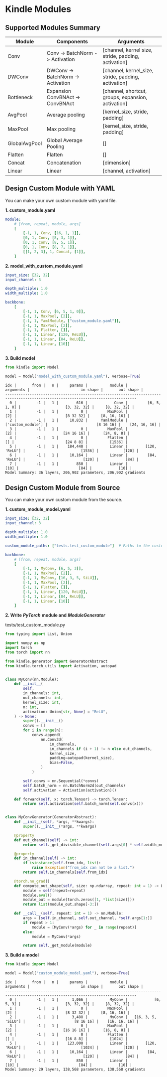 # Kindle Modules
## Supported Modules Summary

|Module|Components|Arguments|
|-|-|-|
|Conv|Conv -> BatchNorm -> Activation|[channel, kernel size, stride, padding, activation]|
|DWConv|DWConv -> BatchNorm -> Activation|[channel, kernel_size, stride, padding, activation]|
|Bottleneck|Expansion ConvBNAct -> ConvBNAct|[channel, shortcut, groups, expansion, activation]
|AvgPool|Average pooling|[kernel_size, stride, padding]|
|MaxPool|Max pooling|[kernel_size, stride, padding]|
|GlobalAvgPool|Global Average Pooling|[]|
|Flatten|Flatten|[]|
|Concat|Concatenation|[dimension]|
|Linear|Linear|[channel, activation]|

## Design Custom Module with YAML
You can make your own custom module with yaml file.

**1. custom_module.yaml**
``` yaml
module:
    # [from, repeat, module, args]
    [
        [-1, 1, Conv, [16, 1, 1]],
        [0, 1, Conv, [8, 3, 1]],
        [0, 1, Conv, [8, 5, 1]],
        [0, 1, Conv, [8, 7, 1]],
        [[1, 2, 3], 1, Concat, [1]],
    ]
```

**2. model_with_custom_module.yaml**
```yaml
input_size: [32, 32]
input_channel: 3

depth_multiple: 1.0
width_multiple: 1.0

backbone:
    [
        [-1, 1, Conv, [6, 5, 1, 0]],
        [-1, 1, MaxPool, [2]],
        [-1, 1, YamlModule, ["custom_module.yaml"]],
        [-1, 1, MaxPool, [2]],
        [-1, 1, Flatten, []],
        [-1, 1, Linear, [120, ReLU]],
        [-1, 1, Linear, [84, ReLU]],
        [-1, 1, Linear, [10]]
    ]
```

**3. Build model**
```python
from kindle import Model

model = Model("model_with_custom_module.yaml"), verbose=True)
```
```shell
idx |       from |   n |     params |          module |            arguments |                       in shape |       out shape |
---------------------------------------------------------------------------------------------------------------------------------
  0 |         -1 |   1 |        616 |            Conv |         [6, 5, 1, 0] |                    [3, 32, 32] |     [8, 32, 32] |
  1 |         -1 |   1 |          0 |         MaxPool |                  [2] |                      [8 32 32] |     [8, 16, 16] |
  2 |         -1 |   1 |     10,832 |      YamlModule |    ['custom_module'] |                      [8 16 16] |    [24, 16, 16] |
  3 |         -1 |   1 |          0 |         MaxPool |                  [2] |                     [24 16 16] |      [24, 8, 8] |
  4 |         -1 |   1 |          0 |         Flatten |                   [] |                       [24 8 8] |          [1536] |
  5 |         -1 |   1 |    184,440 |          Linear |        [120, 'ReLU'] |                         [1536] |           [120] |
  6 |         -1 |   1 |     10,164 |          Linear |         [84, 'ReLU'] |                          [120] |            [84] |
  7 |         -1 |   1 |        850 |          Linear |                 [10] |                           [84] |            [10] |
Model Summary: 36 layers, 206,902 parameters, 206,902 gradients
```

## Design Custom Module from Source
You can make your own custom module from the source.

**1. custom_module_model.yaml**
```yaml
input_size: [32, 32]
input_channel: 3

depth_multiple: 1.0
width_multiple: 1.0

custom_module_paths: ["tests.test_custom_module"]  # Paths to the custom modules of the source

backbone:
    # [from, repeat, module, args]
    [
        [-1, 1, MyConv, [6, 5, 3]],
        [-1, 1, MaxPool, [2]],
        [-1, 1, MyConv, [16, 3, 5, SiLU]],
        [-1, 1, MaxPool, [2]],
        [-1, 1, Flatten, []],
        [-1, 1, Linear, [120, ReLU]],
        [-1, 1, Linear, [84, ReLU]],
        [-1, 1, Linear, [10]]
    ]
```

**2. Write** ***PyTorch*** **module and** ***ModuleGenerator***

tests/test_custom_module.py
```python
from typing import List, Union

import numpy as np
import torch
from torch import nn

from kindle.generator import GeneratorAbstract
from kindle.torch_utils import Activation, autopad


class MyConv(nn.Module):
    def __init__(
        self,
        in_channels: int,
        out_channels: int,
        kernel_size: int,
        n: int,
        activation: Union[str, None] = "ReLU",
    ) -> None:
        super().__init__()
        convs = []
        for i in range(n):
            convs.append(
                nn.Conv2d(
                    in_channels,
                    in_channels if (i + 1) != n else out_channels,
                    kernel_size,
                    padding=autopad(kernel_size),
                    bias=False,
                )
            )

        self.convs = nn.Sequential(*convs)
        self.batch_norm = nn.BatchNorm2d(out_channels)
        self.activation = Activation(activation)()

    def forward(self, x: torch.Tensor) -> torch.Tensor:
        return self.activation(self.batch_norm(self.convs(x)))


class MyConvGenerator(GeneratorAbstract):
    def __init__(self, *args, **kwargs):
        super().__init__(*args, **kwargs)

    @property
    def out_channel(self) -> int:
        return self._get_divisible_channel(self.args[0] * self.width_multiply)

    @property
    def in_channel(self) -> int:
        if isinstance(self.from_idx, list):
            raise Exception("from_idx can not be a list.")
        return self.in_channels[self.from_idx]

    @torch.no_grad()
    def compute_out_shape(self, size: np.ndarray, repeat: int = 1) -> List[int]:
        module = self(repeat=repeat)
        module.eval()
        module_out = module(torch.zeros([1, *list(size)]))
        return list(module_out.shape[-3:])

    def __call__(self, repeat: int = 1) -> nn.Module:
        args = [self.in_channel, self.out_channel, *self.args[1:]]
        if repeat > 1:
            module = [MyConv(*args) for _ in range(repeat)]
        else:
            module = MyConv(*args)

        return self._get_module(module)
```

**3. Build a model**
```python
from kindle import Model

model = Model("custom_module_model.yaml"), verbose=True)
```
```shell
idx |       from |   n |     params |          module |            arguments |                       in shape |       out shape |
---------------------------------------------------------------------------------------------------------------------------------
  0 |         -1 |   1 |      1,066 |          MyConv |            [6, 5, 3] |                    [3, 32, 32] |     [8, 32, 32] |
  1 |         -1 |   1 |          0 |         MaxPool |                  [2] |                      [8 32 32] |     [8, 16, 16] |
  2 |         -1 |   1 |      3,488 |          MyConv |   [16, 3, 5, 'SiLU'] |                      [8 16 16] |    [16, 16, 16] |
  3 |         -1 |   1 |          0 |         MaxPool |                  [2] |                     [16 16 16] |      [16, 8, 8] |
  4 |         -1 |   1 |          0 |         Flatten |                   [] |                       [16 8 8] |          [1024] |
  5 |         -1 |   1 |    123,000 |          Linear |        [120, 'ReLU'] |                         [1024] |           [120] |
  6 |         -1 |   1 |     10,164 |          Linear |         [84, 'ReLU'] |                          [120] |            [84] |
  7 |         -1 |   1 |        850 |          Linear |                 [10] |                           [84] |            [10] |
Model Summary: 29 layers, 138,568 parameters, 138,568 gradients
```
